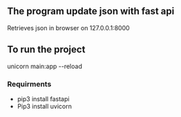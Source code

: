 ## The program update json with fast api

Retrieves json in browser on 127.0.0.1:8000

## To run the project

unicorn main:app --reload     

### Requirments 

- pip3 install fastapi
- Pip3 install uvicorn

